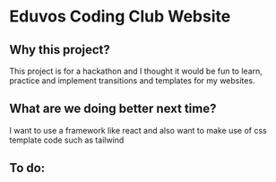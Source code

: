 # Eduvos Coding Club Website

## Why this project?

This project is for a hackathon and I thought it would be fun to learn, practice and implement transitions and templates for my websites.

## What are we doing better next time?

I want to use a framework like react and also want to make use of css template code such as tailwind


## To do:
